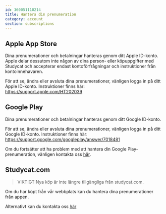 ```yaml
---
id: 360051110214
title: Hantera din prenumeration
category: account
section: subscriptions
---
```


## Apple App Store

Dina prenumerationer och betalningar hanteras genom ditt Apple ID-konto. Apple delar dessutom inte någon av dina person- eller köpuppgifter med Studycat och accepterar endast kontoförfrågningar och instruktioner från kontoinnehavaren.

För att se, ändra eller avsluta dina prenumerationer, vänligen logga in på ditt Apple ID-konto. Instruktioner finns här: <https://support.apple.com/HT202039>


## Google Play

Dina prenumerationer och betalningar hanteras genom ditt Google ID-konto.

För att se, ändra eller avsluta dina prenumerationer, vänligen logga in på ditt Google ID-konto. Instruktioner finns här: <https://support.google.com/googleplay/answer/7018481>

Om du fortsätter att ha problem med att hantera din Google Play-prenumeration, vänligen kontakta oss [här](https://help.studycat.com/hc/en-us/requests/new).

## Studycat.com

> VIKTIGT
Nya köp är inte längre tillgängliga från studycat.com.

Om du har köpt från vår webbplats kan du hantera dina prenumerationer från appen. 

Alternativt kan du kontakta oss [här](https://help.studycat.com/hc/en-us/requests/new)


